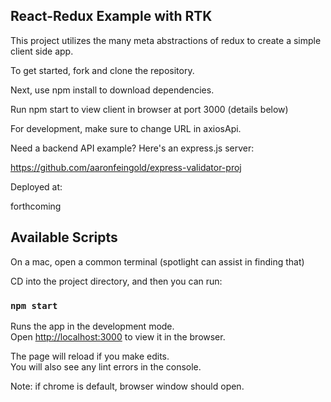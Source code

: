 ## React-Redux Example with RTK

This project utilizes the many meta abstractions of redux to create a simple client side app.

To get started, fork and clone the repository.
 
Next, use npm install to download dependencies.

Run npm start to view client in browser at port 3000 (details below)

For development, make sure to change URL in axiosApi.

Need a backend API example? Here's an express.js server:

https://github.com/aaronfeingold/express-validator-proj

Deployed at:

forthcoming

## Available Scripts

On a mac, open a common terminal (spotlight can assist in finding that)

CD into the project directory, and then you can run:

### `npm start`

Runs the app in the development mode.\
Open [http://localhost:3000](http://localhost:3000) to view it in the browser.

The page will reload if you make edits.\
You will also see any lint errors in the console.

Note: if chrome is default, browser window should open.